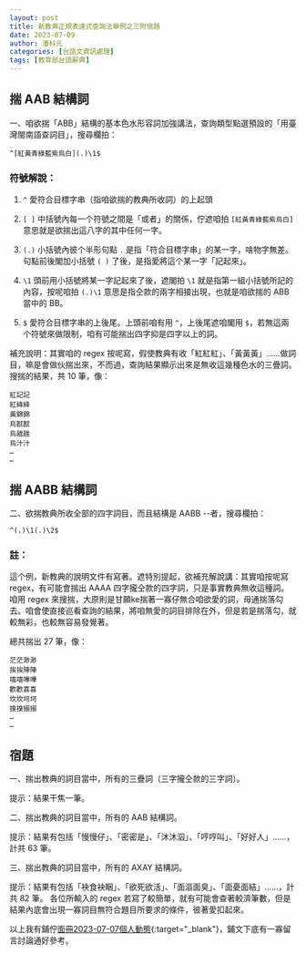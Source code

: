```yaml
---
layout: post
title: 新教典正規表達式查詢法舉例之三附宿題
date: 2023-07-09
author: 潘科元
categories: [台語文資訊處理]
tags: [教育部台語辭典]
---
```


## 揣 AAB 結構詞

一、咱欲揣「ABB」結構的基本色水形容詞加強講法，查詢類型點選預設的「用臺灣閩南語查詞目」，搜尋欄拍：

```
^[紅黃青綠藍紫烏白](.)\1$
```

### 符號解說：

1. `^` 愛符合目標字串（指咱欲揣的教典所收詞）的上起頭

2. `[ ]` 中括號內每一个符號之間是「或者」的關係，佇遮咱拍 `[紅黃青綠藍紫烏白]` 意思就是欲揣出這八字的其中任何一字。

3. `(.)` 小括號內彼个半形句點 `.` 是指「符合目標字串」的某一字，啥物字無差。句點前後閣加小括號 `( )` 了後，是指愛將這个某一字「記起來」。

4. `\1` 頭前用小括號將某一字記起來了後，遮閣拍 `\1` 就是指第一組小括號所記的內容，按呢咱拍 `(.)\1` 意思是指仝款的兩字相接出現，也就是咱欲揣的 ABB 當中的 BB。

5. `$` 愛符合目標字串的上後尾。上頭前咱有用 `^`，上後尾遮咱閣用 `$`，若無這兩个符號來做限制，咱有可能揣出四字抑是四字以上的詞。

補充說明：其實咱的 regex 按呢寫，假使教典有收「紅紅紅」、「黃黃黃」……做詞目，嘛是會做伙揣出來，不而過，查詢結果顯示出來是無收這幾種色水的三疊詞。
搜揣的結果，共 10 筆，像：
```
紅記記
紅絳絳
黃錦錦
烏㽎㽎
烏趖趖
烏汁汁
…
…
```

## 揣 AABB 結構詞

二、欲揣教典所收全部的四字詞目，而且結構是 AABB --者，搜尋欄拍：
```
^(.)\1(.)\2$
```

### 註：

這个例，新教典的說明文件有寫著。遮特別提起，欲補充解說講：其實咱按呢寫 regex，有可能會揣出 AAAA 四字攏仝款的四字詞，只是事實教典無收這種詞。咱用 regex 來搜揣，大原則是甘願ke揣著一寡仔無合咱欲愛的詞，毋通揣落勾去。咱會使直接巡看查詢的結果，將咱無愛的詞目排除在外，但是若是揣落勾，就較無彩，也較無容易發覺著。

總共揣出 27 筆，像：
```
茫茫渺渺
挨挨陣陣
嘻嘻嘩嘩
歡歡喜喜
坎坎坷坷
搝搝搦搦
…
…
```

## 宿題

一、揣出教典的詞目當中，所有的三疊詞（三字攏仝款的三字詞）。

提示：結果干焦一筆。

二、揣出教典的詞目當中，所有的 AAB 結構詞。

提示：結果有包括「慢慢仔」、「密密是」、「沐沐泅」、「哼哼叫」、「好好人」……，計共 63 筆。

三、揣出教典的詞目當中，所有的 AXAY 結構詞。

提示：結果有包括「袂食袂睏」、「欲死欲活」、「面漚面臭」、「面憂面結」……，計共 82 筆。
各位所輸入的 regex 若寫了較簡單，就有可能會查著較濟筆數，但是結果內底會出現一寡詞目無符合題目所要求的條件，彼著愛扣起來。

以上我有鋪佇[面冊2023-07-07個人動態](https://www.facebook.com/khoguan/posts/pfbid0257ofS4vh5fq8m7y9cNx3vSxbhbFXEfe4RkJxPHEVZQga4cyydzXthYRwnn95zsQTl){:target="_blank"}，鋪文下底有一寡留言討論通好參考。
